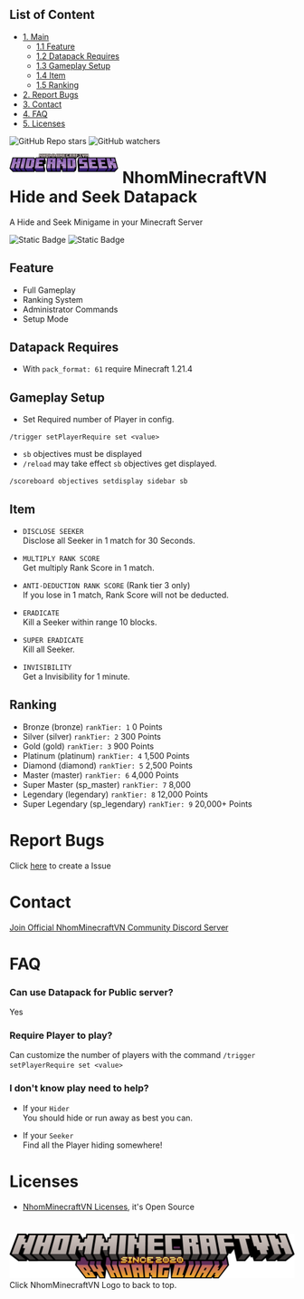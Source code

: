 ## List of Content
- [1. Main](#nhomminecraftvn-shooter-datapack)
    - [1.1 Feature](#feature)
    - [1.2 Datapack Requires](#datapack-requires)
    - [1.3 Gameplay Setup](#gameplay-setup)
    - [1.4 Item](#item)
    - [1.5 Ranking](#ranking)
- [2. Report Bugs](#report-bugs)
- [3. Contact](#contact)
- [4. FAQ](#faq)
- [5. Licenses](#licenses)

![GitHub Repo stars](https://img.shields.io/github/stars/nhomminecraftvn/NhomMinecraftVN-Hide-and-Seek-Datapack)
![GitHub watchers](https://img.shields.io/github/watchers/NhomMinecraftVN/NhomMinecraftVN-Hide-and-Seek-Datapack)

<img src="./assets/hns.png" width=38% height=38% style="margin-right: 8px" align="left">

# NhomMinecraftVN Hide and Seek Datapack

A Hide and Seek Minigame in your Minecraft Server

![Static Badge](https://img.shields.io/badge/Created_by-Th3Cr34t0r_and_nguyenLongMC-blue) 
![Static Badge](https://img.shields.io/badge/Version-Release%201.04-green)

## Feature

- Full Gameplay
- Ranking System
- Administrator Commands
- Setup Mode

## Datapack Requires

- With `pack_format: 61` require Minecraft 1.21.4

## Gameplay Setup

- Set Required number of Player in config.

```
/trigger setPlayerRequire set <value>
```

- `sb` objectives must be displayed
- `/reload` may take effect `sb` objectives get displayed.

```
/scoreboard objectives setdisplay sidebar sb
```

## Item
- ``DISCLOSE SEEKER``<br>
Disclose all Seeker in 1 match for 30 Seconds.

- ``MULTIPLY RANK SCORE``<br>
Get multiply Rank Score in 1 match.

- ``ANTI-DEDUCTION RANK SCORE`` (Rank tier 3 only)<br>
If you lose in 1 match, Rank Score will not be deducted.

- ``ERADICATE``<br>
Kill a Seeker within range 10 blocks.

- ``SUPER ERADICATE``<br>
Kill all Seeker.

- ``INVISIBILITY``<br>
Get a Invisibility for 1 minute.

## Ranking

- Bronze (bronze) `rankTier: 1` 0 Points
- Silver (silver) `rankTier: 2` 300 Points
- Gold (gold) `rankTier: 3` 900 Points
- Platinum (platinum) `rankTier: 4` 1,500 Points
- Diamond (diamond) `rankTier: 5` 2,500 Points
- Master (master) `rankTier: 6` 4,000 Points
- Super Master (sp_master) `rankTier: 7` 8,000
- Legendary (legendary) `rankTier: 8` 12,000 Points
- Super Legendary (sp_legendary) `rankTier: 9` 20,000+ Points

# Report Bugs
Click [here](https://github.com/nhomminecraftvn/NhomMinecraftVN-Hide-and-Seek-Datapack/issues/new) to create a Issue

# Contact

[Join Official NhomMinecraftVN Community Discord Server](https://discord.gg/ZCDmaHpHUu)

# FAQ
### Can use Datapack for Public server?
Yes

### Require Player to play?
Can customize the number of players with the command ``/trigger setPlayerRequire set <value>``

### I don't know play need to help?
- If your ``Hider``<br>
You should hide or run away as best you can.

- If your ``Seeker``<br>
Find all the Player hiding somewhere!


# Licenses

- [NhomMinecraftVN Licenses](LICENSE), it's Open Source

#

[<img src="./assets/new_logo.png">](#list-of-content) Click NhomMinecraftVN Logo to back to top.
